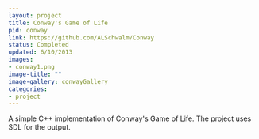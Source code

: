 ```yaml
---
layout: project
title: Conway's Game of Life
pid: conway
link: https://github.com/ALSchwalm/Conway
status: Completed
updated: 6/10/2013 
images:
- conway1.png
image-title: ""
image-gallery: conwayGallery
categories:
- project
---
```


A simple C++ implementation of Conway's Game of Life. The project uses SDL for the
output.

